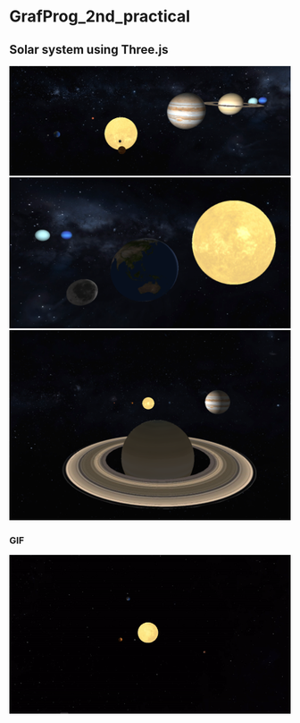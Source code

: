 # GrafProg_2nd_practical
## Solar system using Three.js

<p align="center">
  <img src="preview/picture1.png?raw=true" />
  <img src="preview/picture2.png?raw=true" />
  <img src="preview/picture3.png?raw=true" />
</p>

### GIF
![Solar System](preview/solarsystem.gif)
